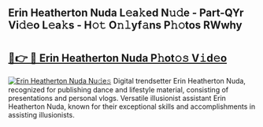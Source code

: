 ## Erin Heatherton Nuda L𝚎a𝚔ed N𝚞𝚍e - Part-QYr Vi𝚍𝚎o L𝚎a𝚔s - H𝚘𝚝 O𝚗𝚕yf𝚊ns P𝚑𝚘tos RWwhy

# <h2><a href="http://kf6vrwd.oniu.top/?m=Erin+Heatherton+Nuda">🔗👉 🔴 Erin Heatherton Nuda P𝚑ot𝚘𝚜 V𝚒d𝚎o</a></h2>

[![Erin Heatherton Nuda Nu𝚍e𝚜](https://i.imgur.com/0qMVB7G.gif)](http://kf6vrwd.oniu.top/?m=Erin+Heatherton+Nuda)
Digital trendsetter Erin Heatherton Nuda, recognized for publishing dance and lifestyle material, consisting of presentations and personal vlogs. Versatile illusionist assistant Erin Heatherton Nuda, known for their exceptional skills and accomplishments in assisting illusionists.  
